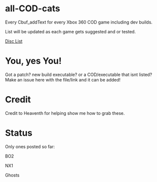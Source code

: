 # all-COD-cats
Every Cbuf_addText for every Xbox 360 COD game including dev builds.

List will be updated as each game gets suggested and or tested.

[Disc List](https://github.com/bandito52/all-COD-cats/blob/main/master-discs)

# You, yes You!

Got a patch? new build executable? or a COD/executable that isnt listed?
Make an issue here with the file/link and it can be added!


# Credit
Credit to Heaventh for helping show me how to grab these.

# Status
Only ones posted so far:

BO2

NX1

Ghosts
